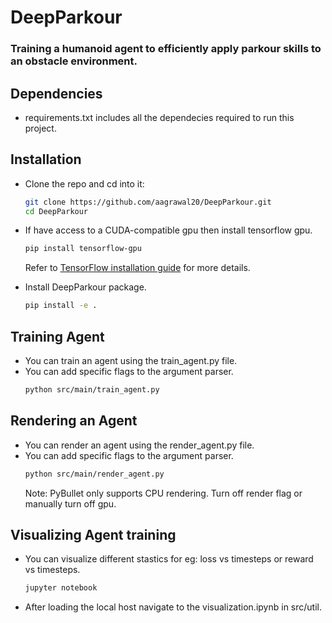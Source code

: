 # DeepParkour

### Training a humanoid agent to efficiently apply parkour skills to an obstacle environment.
## Dependencies
- requirements.txt includes all the dependecies required to run this project.
## Installation
- Clone the repo and cd into it:
    ```bash
    git clone https://github.com/aagrawal20/DeepParkour.git
    cd DeepParkour
    ```
- If have access to a CUDA-compatible gpu then install tensorflow gpu.
    ```bash 
    pip install tensorflow-gpu 
    ```
     Refer to [TensorFlow installation guide](https://www.tensorflow.org/install/)
    for more details. 

- Install DeepParkour package.
    ```bash
    pip install -e .
    ```
## Training Agent
- You can train an agent using the train_agent.py file.
- You can add specific flags to the argument parser. 
    ```bash
    python src/main/train_agent.py
    ```
## Rendering an Agent
- You can render an agent using the render_agent.py file.
- You can add specific flags to the argument parser.
    ```bash
    python src/main/render_agent.py
    ```
    Note: PyBullet only supports CPU rendering. Turn off render flag or manually turn off gpu.

## Visualizing Agent training
- You can visualize different stastics for eg: loss vs timesteps or reward vs timesteps.
    ```bash
    jupyter notebook
    ```
- After loading the local host navigate to the visualization.ipynb in src/util.